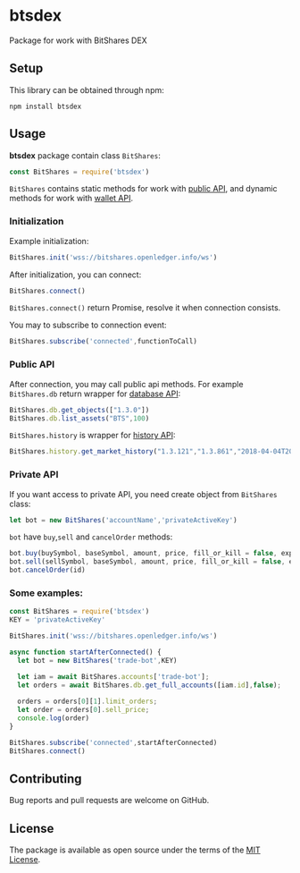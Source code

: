 # btsdex
Package for work with BitShares DEX


## Setup

This library can be obtained through npm:
```
npm install btsdex
```

## Usage

__btsdex__ package contain class `BitShares`: 
```js
const BitShares = require('btsdex')
```
`BitShares` contains static methods for work with [public API](http://docs.bitshares.org/api/blockchain-api.html), and dynamic methods for work with [wallet API](http://docs.bitshares.org/api/wallet-api.html).

### Initialization

Example initialization:
```js
BitShares.init('wss://bitshares.openledger.info/ws')
```
After initialization, you can connect:
```js
BitShares.connect()
```
`BitShares.connect()` return Promise, resolve it when connection consists.

You may to subscribe to connection event:
```js
BitShares.subscribe('connected',functionToCall)
```

### Public API

After connection, you may call public api methods. For example `BitShares.db` return wrapper for [database API](http://docs.bitshares.org/api/database.html):
```js
BitShares.db.get_objects(["1.3.0"])
BitShares.db.list_assets("BTS",100)
```
`BitShares.history` is wrapper for [history API](http://docs.bitshares.org/api/history.html):
```js
BitShares.history.get_market_history("1.3.121","1.3.861","2018-04-04T20:12:22","2018-04-01T20:12:22",86400)
```

### Private API

If you want access to private API, you need create object from `BitShares` class:
```js
let bot = new BitShares('accountName','privateActiveKey')
```
`bot` have `buy`,`sell` and `cancelOrder` methods:
```js
bot.buy(buySymbol, baseSymbol, amount, price, fill_or_kill = false, expire = "2020-02-02T02:02:02")
bot.sell(sellSymbol, baseSymbol, amount, price, fill_or_kill = false, expire = "2020-02-02T02:02:02")
bot.cancelOrder(id)
```

### Some examples:

```js
const BitShares = require('btsdex')
KEY = 'privateActiveKey'

BitShares.init('wss://bitshares.openledger.info/ws')

async function startAfterConnected() {
  let bot = new BitShares('trade-bot',KEY)

  let iam = await BitShares.accounts['trade-bot'];
  let orders = await BitShares.db.get_full_accounts([iam.id],false);
  
  orders = orders[0][1].limit_orders;
  let order = orders[0].sell_price;
  console.log(order)
}

BitShares.subscribe('connected',startAfterConnected)
BitShares.connect()
```

## Contributing

Bug reports and pull requests are welcome on GitHub.

## License

The package is available as open source under the terms of the [MIT License](http://opensource.org/licenses/MIT).
